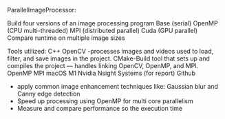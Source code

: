 ParallelImageProcessor:

Build four versions of an image processing program
Base (serial)
OpenMP (CPU multi-threaded)
MPI (distributed parallel)
Cuda (GPU parallel)
Compare runtime on multiple image sizes

Tools utilized:
C++
OpenCV -processes images and videos used to load, filter, and save images in the project.
CMake-Build tool that sets up and compiles the project — handles linking OpenCV, OpenMP, and MPI.
OpenMP
MPI
macOS M1
Nvidia Nsight Systems (for report)
Github

- apply common image enhancement techniques like: Gaussian blur and Canny 
edge detection
- Speed up processing using OpenMP for multi core parallelism
- Measure and compare performance so the execution time

